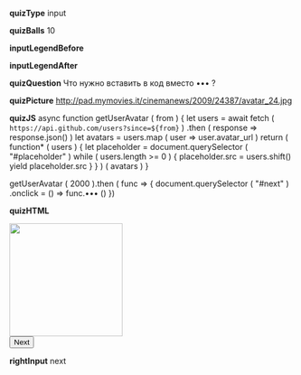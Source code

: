 ____quizType____
input

____quizBalls____
10

____inputLegendBefore____


____inputLegendAfter____


____quizQuestion____
Что нужно вставить в код вместо ••• ?

____quizPicture____
http://pad.mymovies.it/cinemanews/2009/24387/avatar_24.jpg

____quizJS____
async function getUserAvatar ( from ) {
    let users = await fetch ( `https://api.github.com/users?since=${from}` )
        .then (
            response => response.json()
        )
    let avatars = users.map (
        user => user.avatar_url
    )
    return (
        function* ( users ) {
            let placeholder =
                document.querySelector ( "#placeholder" )
            while ( users.length >= 0 ) {
                placeholder.src = users.shift()
                yield placeholder.src
            }
        }
    ) ( avatars )
}

getUserAvatar ( 2000 ).then ( func => {
    document.querySelector ( "#next" )
        .onclick = () => func.••• ()
})

____quizHTML____

<body>
    <img src="http://pad.mymovies.it/cinemanews/2009/24387/avatar_24.jpg"
         height="200"
         id="placeholder"/>
    <br/>
    <button id="next">Next</button>
</body>

____rightInput____
next
